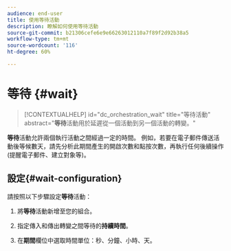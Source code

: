 ```yaml
---
audience: end-user
title: 使用等待活動
description: 瞭解如何使用等待活動
source-git-commit: b21306cefe6e9e66263012110a7f89f2d92b38a5
workflow-type: tm+mt
source-wordcount: '116'
ht-degree: 60%

---
```


# 等待 {#wait}

>[!CONTEXTUALHELP]
>id="dc_orchestration_wait"
>title="等待活動"
>abstract="**等待**&#x200B;活動用於延遲從一個活動到另一個活動的轉變。"

**等待**&#x200B;活動允許兩個執行活動之間經過一定的時間。 例如，若要在電子郵件傳送活動後等候數天，請先分析此期間產生的開啟次數和點按次數，再執行任何後續操作 (提醒電子郵件、建立對象等)。

## 設定{#wait-configuration}

請按照以下步驟設定&#x200B;**等待**&#x200B;活動：

1. 將&#x200B;**等待**&#x200B;活動新增至您的組合。

1. 指定傳入和傳出轉變之間等待的&#x200B;**持續時間**。

1. 在&#x200B;**期間**&#x200B;欄位中選取時間單位：秒、分鐘、小時、天。


